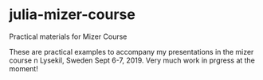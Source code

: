 # julia-mizer-course
Practical materials for Mizer Course 

These are practical examples to accompany my presentations in the mizer course n Lysekil, Sweden Sept 6-7, 2019. 
Very much work in prgress at the moment!
